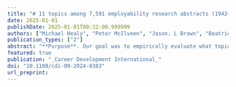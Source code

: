 ```yaml
---
title: "# 11 topics among 7,591 employability research abstracts (1942–2024): a structural topic model and call for interdisciplinary perspectives"
date: 2025-01-01
publishDate: 2025-01-01T00:32:00.999999
authors: ["Michael Healy", "Peter McIlveen", "Jason. L Brown", "Beatrice Van der Heijden, William E. Donald"]
publication_types: ["2"]
abstract: "**Purpose**. Our goal was to empirically evaluate what topics can be discerned in employability scholarship. We sought to illustrate the diverse specialised expert knowledge across the full multidisciplinary breadth of employability literature, not only in the two predominant fields of graduate employability and career development. **Design/methodology/approach**. Structural topic modelling, an unsupervised statistical method that helps discern latent topics in a corpus of texts, analysed the abstracts of 7,591 journal articles on employability. Exploratory analysis showed that the 11-topic model offered the highest number of distinct and meaningful topics. **Findings.** The 11 topics within the field of employability reflect research in a range of scholarly disciplines. We summarise the content of each topic and visualise the topic profiles of top journal articles, journals and authors. **Research limitations/implications**. Recent calls for greater integration between graduate employability and career development scholarships are warranted. But this study demonstrates that employability is studied in a much broader range of disciplines than just those two. Therefore, we argue that future scholarship should foster the advancement and application of research insights across the full breadth of disciplines, education and training systems and socio-cultural contexts. By doing so, the often-noted fragmentation and fuzziness in the employability literature will begin to be addressed. **Originality/value**. Existing reviews of employability research have been grounded in a particular scholarly discipline. In contrast, we adopt an inductive approach, surveying the literature through the widest possible lens, free from disciplinary biases and assumptions."
featured: true
publication: "_Career Development International_"
doi: "10.1108/cdi-09-2024-0383"
url_preprint:
---
```

